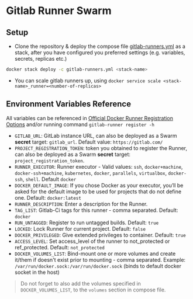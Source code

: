 # Gitlab Runner Swarm

## Setup

- Clone the repository & deploy the compose file [gitlab-runners.yml](./gitlab-runners.yml) as a stack, after you have configured you preferred settings (e.g. variables, secrets, replicas etc.)

```Bash
docker stack deploy -c gitlab-runners.yml <stack-name>
```

- You can scale gitlab runners up, using `docker service scale <stack-name>_runner=<number-of-replicas>`

## Environment Variables Reference

All variables can be referenced in [Official Docker Runner Registration Options](https://docs.gitlab.com/runner/register/#docker) and/or running command `gitlab-runner register -h`

- `GITLAB_URL`: GitLab instance URL, can also be deployed as a Swarm __secret__ target: `gitlab_url`. Default value: `https://gitlab.com/`
- `PROJECT_REGISTRATION_TOKEN`: token you obtained to register the Runner, can also be deployed as a Swarm __secret__ target: `project_registration_token`.
- `RUNNER_EXECUTOR`: Runner executor - Valid values: `ssh`, `docker+machine`, `docker-ssh+machine`, `kubernetes`, `docker`, `parallels`, `virtualbox`, `docker-ssh`, `shell`. Default `docker`
- `DOCKER_DEFAULT_IMAGE`: If you chose Docker as your executor, you’ll be asked for the default image to be used for projects that do not define one. Default: `docker:latest`
- `RUNNER_DESCRIPTION`: Enter a description for the Runner.
- `TAG_LIST`: Gitlab-Ci tags for this runner - comma separated. Default: `docker`
- `RUN_UNTAGGED`: Register to run untagged builds. Default: `true`
- `LOCKED`: Lock Runner for current project. Default: `false`
- `DOCKER_PRIVILEGED`:  Give extended privileges to container. Default: `true`
- `ACCESS_LEVEL`: Set access_level of the runner to not_protected or ref_protected. Default: `not_protected`
- `DOCKER_VOLUMES_LIST`: Bind-mount one or more volumes and create it/them if doesn't exist prior to mounting - comma separated. Example: `/var/run/docker.sock:/var/run/docker.sock` (binds to default docker socket in the host)

> Do not forget to also add the volumes specified in `DOCKER_VOLUMES_LIST`, to the `volumes` section in compose file.
